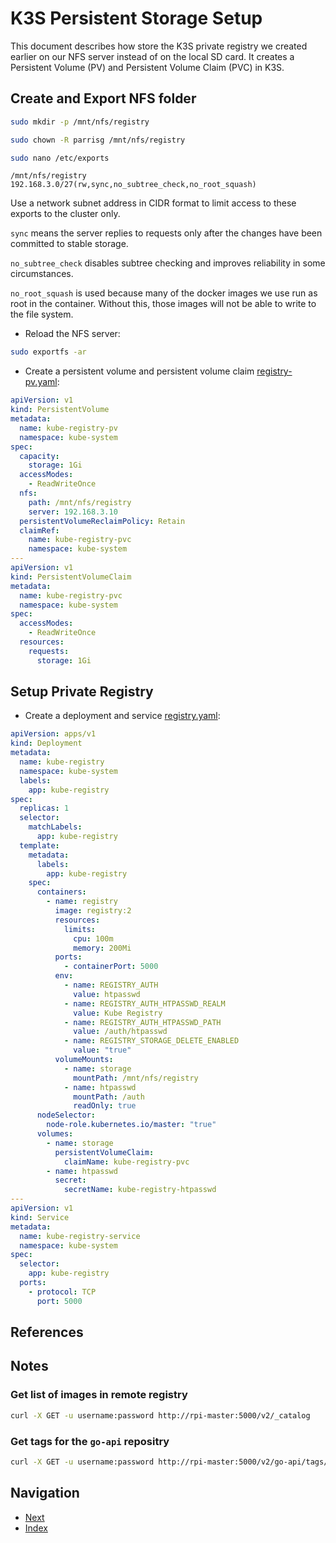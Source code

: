 # K3S Persistent Storage Setup

This document describes how store the K3S private registry we created earlier on our NFS server instead of on the local SD card. It creates a Persistent Volume (PV) and Persistent Volume Claim (PVC) in K3S.

## Create and Export NFS folder

```bash
sudo mkdir -p /mnt/nfs/registry
```

```bash
sudo chown -R parrisg /mnt/nfs/registry
```

```bash
sudo nano /etc/exports
```

```console
/mnt/nfs/registry 192.168.3.0/27(rw,sync,no_subtree_check,no_root_squash)
```

Use a network subnet address in CIDR format to limit access to these exports to the cluster only.

`sync` means the server replies to requests only after the changes have been committed to stable storage.

`no_subtree_check` disables subtree checking and improves reliability in some circumstances.

`no_root_squash` is used because many of the docker images we use run as root in the container. Without this, those images will not be able to write to the file system.

- Reload the NFS server:

```bash
sudo exportfs -ar
```

- Create a persistent volume and persistent volume claim [registry-pv.yaml](./scripts/registry-pv.yaml):

```yaml
apiVersion: v1
kind: PersistentVolume
metadata:
  name: kube-registry-pv
  namespace: kube-system
spec:
  capacity:
    storage: 1Gi
  accessModes:
    - ReadWriteOnce
  nfs:
    path: /mnt/nfs/registry
    server: 192.168.3.10
  persistentVolumeReclaimPolicy: Retain
  claimRef:
    name: kube-registry-pvc
    namespace: kube-system
---
apiVersion: v1
kind: PersistentVolumeClaim
metadata:
  name: kube-registry-pvc
  namespace: kube-system
spec:
  accessModes:
    - ReadWriteOnce
  resources:
    requests:
      storage: 1Gi
```

## Setup Private Registry

- Create a deployment and service [registry.yaml](./scripts/registry-on-pv.yaml):

```yaml
apiVersion: apps/v1
kind: Deployment
metadata:
  name: kube-registry
  namespace: kube-system
  labels:
    app: kube-registry
spec:
  replicas: 1
  selector:
    matchLabels:
      app: kube-registry
  template:
    metadata:
      labels:
        app: kube-registry
    spec:
      containers:
        - name: registry
          image: registry:2
          resources:
            limits:
              cpu: 100m
              memory: 200Mi
          ports:
            - containerPort: 5000
          env:
            - name: REGISTRY_AUTH
              value: htpasswd
            - name: REGISTRY_AUTH_HTPASSWD_REALM
              value: Kube Registry
            - name: REGISTRY_AUTH_HTPASSWD_PATH
              value: /auth/htpasswd
            - name: REGISTRY_STORAGE_DELETE_ENABLED
              value: "true"
          volumeMounts:
            - name: storage
              mountPath: /mnt/nfs/registry
            - name: htpasswd
              mountPath: /auth
              readOnly: true
      nodeSelector:
        node-role.kubernetes.io/master: "true"
      volumes:
        - name: storage
          persistentVolumeClaim:
            claimName: kube-registry-pvc
        - name: htpasswd
          secret:
            secretName: kube-registry-htpasswd
---
apiVersion: v1
kind: Service
metadata:
  name: kube-registry-service
  namespace: kube-system
spec:
  selector:
    app: kube-registry
  ports:
    - protocol: TCP
      port: 5000
```

## References

## Notes

### Get list of images in remote registry

```bash
curl -X GET -u username:password http://rpi-master:5000/v2/_catalog     
```

### Get tags for the `go-api` repositry

```bash
curl -X GET -u username:password http://rpi-master:5000/v2/go-api/tags/list
```

## Navigation

- [Next](./)
- [Index](./README.md)

